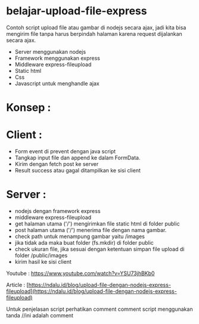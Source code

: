 # belajar-upload-file-express
Contoh script upload file atau gambar di nodejs secara ajax, jadi kita bisa mengirim file tanpa harus berpindah halaman karena request dijalankan secara ajax.

- Server menggunakan nodejs
- Framework menggunakan express
- Middleware express-fileupload
- Static html
- Css
- Javascript untuk menghandle ajax

# Konsep :

# Client :
- Form event di prevent dengan java script
- Tangkap input file dan append ke dalam FormData.
- Kirim dengan fetch post ke server
- Result success atau gagal ditampilkan ke sisi client

# Server :
- nodejs dengan framework express
- middleware express-fileupload
- get halaman utama ('/') mengirimkan file static html di folder public
- post halaman utama ('/') menerima file dengan nama gambar.
- check path untuk menampung gambar yaitu /images
- jika tidak ada maka buat folder (fs.mkdir) di folder public
- check ukuran file, jika sesuai dengan ketentuan simpan file upload di folder /public/images
- kirim hasil ke sisi client

Youtube : https://www.youtube.com/watch?v=YSU73jhBKb0

Article : [https://ndalu.id/blog/upload-file-dengan-nodejs-express-fileupload](https://ndalu.id/blog/upload-file-dengan-nodejs-express-fileupload)

Untuk penjelasan script perhatikan comment
comment script menggunakan tanda //ini adalah comment
